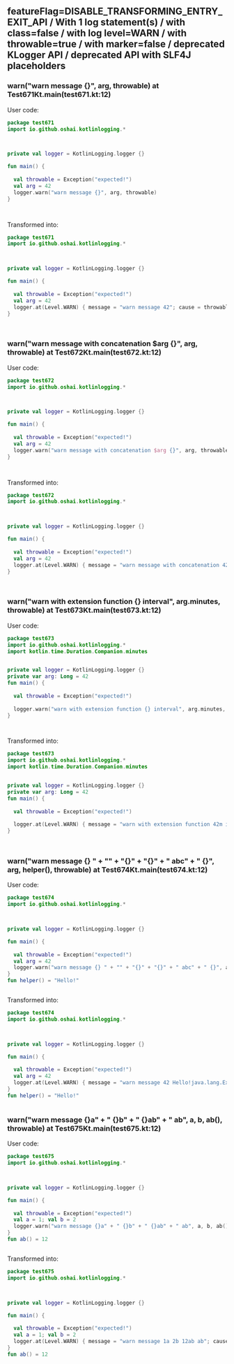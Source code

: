## featureFlag=DISABLE_TRANSFORMING_ENTRY_EXIT_API / With 1 log statement(s) / with class=false / with log level=WARN / with throwable=true / with marker=false / deprecated KLogger API / deprecated API with SLF4J placeholders



###  warn("warn message {}", arg, throwable) at Test671Kt.main(test671.kt:12)

User code:
```kotlin
package test671
import io.github.oshai.kotlinlogging.*



private val logger = KotlinLogging.logger {}

fun main() {
  
  val throwable = Exception("expected!")
  val arg = 42
  logger.warn("warn message {}", arg, throwable)
}




```
  
Transformed into:
```kotlin
package test671
import io.github.oshai.kotlinlogging.*



private val logger = KotlinLogging.logger {}

fun main() {
  
  val throwable = Exception("expected!")
  val arg = 42
  logger.at(Level.WARN) { message = "warn message 42"; cause = throwable; internalCompilerData = KLoggingEventBuilder.InternalCompilerData(messageTemplate = "\"warn message {}\"", className = "test671.Test671Kt", methodName = "main", fileName = "test671.kt", lineNumber = 12)
}




```

###  warn("warn message with concatenation $arg {}", arg, throwable) at Test672Kt.main(test672.kt:12)

User code:
```kotlin
package test672
import io.github.oshai.kotlinlogging.*



private val logger = KotlinLogging.logger {}

fun main() {
  
  val throwable = Exception("expected!")
  val arg = 42
  logger.warn("warn message with concatenation $arg {}", arg, throwable)
}




```
  
Transformed into:
```kotlin
package test672
import io.github.oshai.kotlinlogging.*



private val logger = KotlinLogging.logger {}

fun main() {
  
  val throwable = Exception("expected!")
  val arg = 42
  logger.at(Level.WARN) { message = "warn message with concatenation 42 42"; cause = throwable; internalCompilerData = KLoggingEventBuilder.InternalCompilerData(messageTemplate = "\"warn message with concatenation $arg {}\"", className = "test672.Test672Kt", methodName = "main", fileName = "test672.kt", lineNumber = 12)
}




```

###  warn("warn with extension function {} interval", arg.minutes, throwable) at Test673Kt.main(test673.kt:12)

User code:
```kotlin
package test673
import io.github.oshai.kotlinlogging.*
import kotlin.time.Duration.Companion.minutes


private val logger = KotlinLogging.logger {}
private var arg: Long = 42
fun main() {
  
  val throwable = Exception("expected!")
  
  logger.warn("warn with extension function {} interval", arg.minutes, throwable)
}




```
  
Transformed into:
```kotlin
package test673
import io.github.oshai.kotlinlogging.*
import kotlin.time.Duration.Companion.minutes


private val logger = KotlinLogging.logger {}
private var arg: Long = 42
fun main() {
  
  val throwable = Exception("expected!")
  
  logger.at(Level.WARN) { message = "warn with extension function 42m interval"; cause = throwable; internalCompilerData = KLoggingEventBuilder.InternalCompilerData(messageTemplate = "\"warn with extension function {} interval\"", className = "test673.Test673Kt", methodName = "main", fileName = "test673.kt", lineNumber = 12)
}




```

###  warn("warn message {} " + "" + "{}" + "{}" + " abc" + " {}", arg, helper(), throwable) at Test674Kt.main(test674.kt:12)

User code:
```kotlin
package test674
import io.github.oshai.kotlinlogging.*



private val logger = KotlinLogging.logger {}

fun main() {
  
  val throwable = Exception("expected!")
  val arg = 42
  logger.warn("warn message {} " + "" + "{}" + "{}" + " abc" + " {}", arg, helper(), throwable)
}
fun helper() = "Hello!"



```
  
Transformed into:
```kotlin
package test674
import io.github.oshai.kotlinlogging.*



private val logger = KotlinLogging.logger {}

fun main() {
  
  val throwable = Exception("expected!")
  val arg = 42
  logger.at(Level.WARN) { message = "warn message 42 Hello!java.lang.Exception: expected! abc {}"; internalCompilerData = KLoggingEventBuilder.InternalCompilerData(messageTemplate = "\"warn message {} \" + \"\" + \"{}\" + \"{}\" + \" abc\" + \" {}\"", className = "test674.Test674Kt", methodName = "main", fileName = "test674.kt", lineNumber = 12)
}
fun helper() = "Hello!"



```

###  warn("warn message {}a" + " {}b" + " {}ab" + " ab", a, b, ab(), throwable) at Test675Kt.main(test675.kt:12)

User code:
```kotlin
package test675
import io.github.oshai.kotlinlogging.*



private val logger = KotlinLogging.logger {}

fun main() {
  
  val throwable = Exception("expected!")
  val a = 1; val b = 2
  logger.warn("warn message {}a" + " {}b" + " {}ab" + " ab", a, b, ab(), throwable)
}
fun ab() = 12



```
  
Transformed into:
```kotlin
package test675
import io.github.oshai.kotlinlogging.*



private val logger = KotlinLogging.logger {}

fun main() {
  
  val throwable = Exception("expected!")
  val a = 1; val b = 2
  logger.at(Level.WARN) { message = "warn message 1a 2b 12ab ab"; cause = throwable; internalCompilerData = KLoggingEventBuilder.InternalCompilerData(messageTemplate = "\"warn message {}a\" + \" {}b\" + \" {}ab\" + \" ab\"", className = "test675.Test675Kt", methodName = "main", fileName = "test675.kt", lineNumber = 12)
}
fun ab() = 12



```
